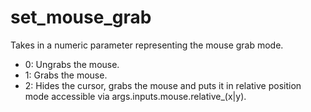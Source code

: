 # set_mouse_grab 

Takes in a numeric parameter representing the mouse grab mode.

* 0: Ungrabs the mouse.
* 1: Grabs the mouse.
* 2: Hides the cursor, grabs the mouse and puts it in relative position mode accessible via args.inputs.mouse.relative_(x|y).
